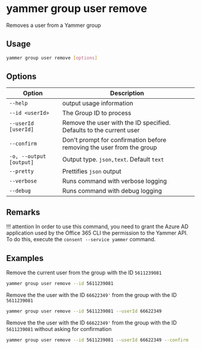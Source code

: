 # yammer group user remove

Removes a user from a Yammer group

## Usage

```sh
yammer group user remove [options]
```

## Options

Option|Description
------|-----------
`--help`|output usage information
`--id <userId>`|The Group ID to process
`--userId [userId]`|Remove the user with the ID specified. Defaults to the current user
`--confirm`|Don't prompt for confirmation before removing the user from the group
`-o, --output [output]`|Output type. `json,text`. Default `text`
`--pretty`|Prettifies `json` output
`--verbose`|Runs command with verbose logging
`--debug`|Runs command with debug logging

## Remarks

!!! attention
    In order to use this command, you need to grant the Azure AD application used by the Office 365 CLI the permission to the Yammer API. To do this, execute the `consent --service yammer` command.

## Examples

Remove the current user from the group with the ID `5611239081`

```sh
yammer group user remove --id 5611239081
```

Remove the the user with the ID `66622349'` from the group with the ID `5611239081`

```sh
yammer group user remove --id 5611239081 --userId 66622349
```

Remove the the user with the ID `66622349'` from the group with the ID `5611239081` without asking for confirmation

```sh
yammer group user remove --id 5611239081 --userId 66622349 --confirm
``` 